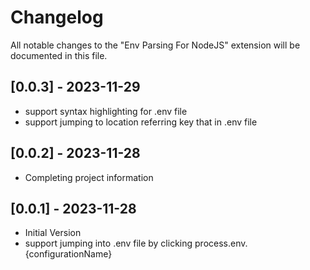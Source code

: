 # Changelog

All notable changes to the "Env Parsing For NodeJS" extension will be documented in this file.

## [0.0.3] - 2023-11-29

- support syntax highlighting for .env file
- support jumping to location referring key that in .env file

## [0.0.2] - 2023-11-28

- Completing project information

## [0.0.1] - 2023-11-28

- Initial Version
- support jumping into .env file by clicking process.env.{configurationName}
